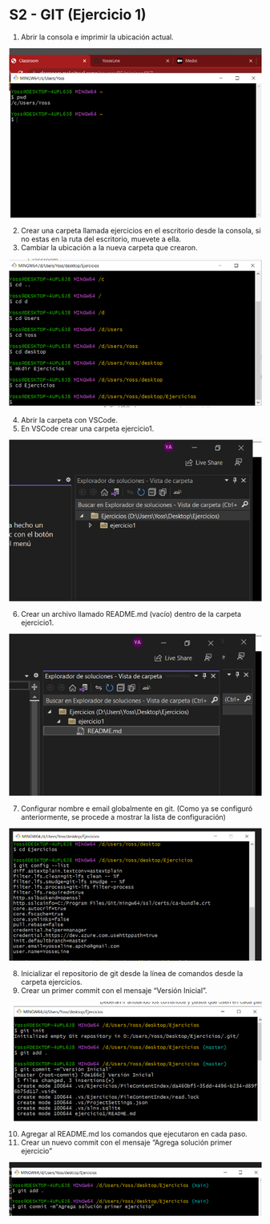 # S2 - GIT (Ejercicio 1)

1. Abrir la consola e imprimir la ubicación actual.

![Imagen 1](../assets/images/git2.png)

2. Crear una carpeta llamada ejercicios en el escritorio desde la consola, si no estas en la ruta del escritorio, muevete a ella.
3. Cambiar la ubicación a la nueva carpeta que crearon.

![Imagen 2](../assets/images/git3.png)

4. Abrir la carpeta con VSCode.
5. En VSCode crear una carpeta ejercicio1.

![Imagen 3](../assets/images/git4.png)

6. Crear un archivo llamado README.md (vacío) dentro de la carpeta ejercicio1.

![Imagen 4](../assets/images/git5.png)

7. Configurar nombre e email globalmente en git.
(Como ya se configuró anteriormente, se procede a mostrar la lista de configuración)

![Imagen 5](../assets/images/git6.png)

8. Inicializar el repositorio de git desde la línea de comandos desde la carpeta ejercicios.
9. Crear un primer commit con el mensaje “Versión Inicial”.

![Imagen 6](../assets/images/git7.png)

10. Agregar al README.md los comandos que ejecutaron en cada paso.
11. Crear un nuevo commit con el mensaje “Agrega solución primer ejercicio”

![Imagen 7](../assets/images/git9.png)

